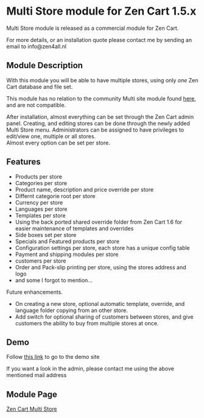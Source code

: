 <h1>Multi Store module for Zen Cart 1.5.x</h1>
<p>Multi Store module is released as a commercial module for Zen
Cart.</p>
<p>For more details, or an installation quote please contact me by
sending an email to info@zen4all.nl</p>
<h2>Module Description</h2>
<p>With this module you will be able to have
multiple stores, using only <em>one</em>
Zen Cart database and file set.</p>
<p>This module has no relation to the community
Multi site module found <a href="https://www.zen-cart.com/downloads.php?do=file&id=378">here</a>,
and are not compatible.</p>
<p>After installation, almost everything can be set through the Zen
Cart admin panel. Creating, and editing stores can be done through
the newly added Multi Store menu. Administrators can be assigned to
have privileges to edit/view one, multiple or all stores.<br/>
Almost
every option can be set per store.</p>
<h2>Features</h2>
<ul>
  <li>Products per store</li>
  <li>Categories per store</li>
  <li>Product name, description and price override per store</li>
  <li>Differnt categorie root per store</li>
  <li>Currency per store </li>
  <li>Languages per store</li>
  <li>Templates per store</li>
  <li>Using the back ported shared override folder from Zen Cart 1.6 for easier maintenance of templates and overrides</li>
  <li>Side boxes set per store</li>
  <li>Specials and Featured products per store</li>
  <li>Configuration settings per store, each store has a unique config table</li>
  <li>Payment and shipping modules per store</li>
  <li>customers per store</li>
  <li>Order and Pack-slip printing per store, using the stores address and logo</li>
  <li>and some I forgot to mention...</li>
</ul>
<p>Future enhancements.</p>
<ul>
  <li>On creating a new store, optional automatic template, override, and language folder copying from an other store.</li>
  <li>Add switch for optional sharing of customers between stores, and give customers the ability to buy from multiple stores at once.</li>
</ul>
<h2>Demo</h2>
<p>Follow <a href="http://multistore.zen4all-dev.nl" target="_blank">this link</a> to go to the demo site</p>
<p>If you want a look in the admin, please contact me using the above mentioned mail address</p>
<h2>Module Page</h2>
<p><a href="http://ontwikkel.zen4all-dev.nl/index.php?main_page=product_info&cPath=2&products_id=20" target="_blank">Zen Cart Multi Store</a></p>
